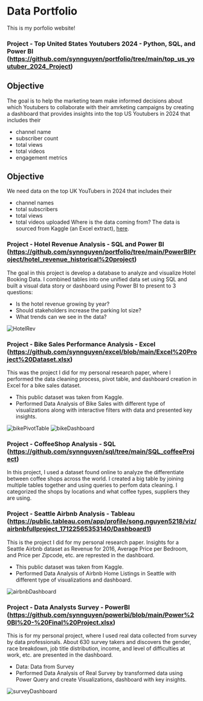 # Data Portfolio

This is my porfolio website!
### Project - Top United States Youtubers 2024 - Python, SQL, and Power BI (https://github.com/synnguyen/portfolio/tree/main/top_us_youtuber_2024_Project)
## Objective
The goal is to help the marketing team make informed decisions about which Youtubers to collaborate with their amrketing campaigns by creating a dashboard that provides insights into the top US Youtubers in 2024 that includes their
* channel name
* subscriber count
* total views
* total videos
* engagement metrics
## Objective
We need data on the top UK YouTubers in 2024 that includes their
* channel names
* total subscribers
* total views
* total videos uploaded
Where is the data coming from? The data is sourced from Kaggle (an Excel extract), [here](https://www.kaggle.com/datasets/bhavyadhingra00020/top-100-social-media-influencers-2024-countrywise?resource=download).

### Project - Hotel Revenue Analysis - SQL and Power BI (https://github.com/synnguyen/portfolio/tree/main/PowerBIProject/hotel_revenue_historical%20project)

The goal in this project is develop a database to analyze and visualize Hotel Booking Data. I combined tables into one unified data set using SQL and built a visual data story or dashboard using Power BI to present to 3 questions:

* Is the hotel revenue growing by year?
* Should stakeholders increase the parking lot size?
* What trends can we see in the data?

![HotelRev](https://github.com/user-attachments/assets/15bf292f-2a13-42ca-a174-26ee2aeef7c4)

### Project - Bike Sales Performance Analysis - Excel (https://github.com/synnguyen/excel/blob/main/Excel%20Project%20Dataset.xlsx)

This was the project I did for my personal research paper, where I performed the data cleaning process, pivot table, and dashboard creation in Excel for a bike sales dataset.

* This public dataset was taken from Kaggle.
* Performed Data Analysis of Bike Sales with different type of visualizations along with interactive filters with data and presented key insights.

![bikePivotTable](https://github.com/synnguyen/portfolio/assets/168029185/de86d049-6b13-4c82-96c2-7d2952a02e31)
![bikeDashboard](https://github.com/synnguyen/portfolio/assets/168029185/c6b50375-fa2a-4e9a-a85f-6fd0f7f79f2d)


### Project - CoffeeShop Analysis - SQL (https://github.com/synnguyen/sql/tree/main/SQL_coffeeProject)

In this project, I used a dataset found online to analyze the differentiate between coffee shops across the world. I created a big table by joining multiple tables together and using queries to perfom data cleaning. I categorized the shops by locations and what coffee types, suppliers they are using.  


### Project - Seattle Airbnb Analysis - Tableau (https://public.tableau.com/app/profile/song.nguyen5218/viz/airbnbfullproject_17122565353140/Dashboard1)

This is the project I did for my personal research paper. Insights for a Seattle Airbnb dataset as Revenue for 2016, Average Price per Bedroom, and Price per Zipcode, etc. are represted in the dashboard.

* This public dataset was taken from Kaggle.
* Performed Data Analysis of Airbnb Home Listings in Seattle with different type of visualizations and dashboard.

![airbnbDashboard](https://github.com/synnguyen/portfolio/assets/168029185/fece8638-a6ba-4667-94cf-e958253a0f3b)


### Project - Data Analysts Survey - PowerBI (https://github.com/synnguyen/powerbi/blob/main/Power%20BI%20-%20Final%20Project.xlsx)

This is for my personal project, where I used real data collected from survey by data professionals. About 630 survey takers and discovers the gender, race breakdown, job title distribution, income, and level of difficulties at work, etc. are presented in the dashboard.

* Data: Data from Survey
* Performed Data Analysis of Real Survey by transformed data using Power Query and create Visualizations, dashboard with key insights.

![surveyDashboard](https://github.com/synnguyen/portfolio/assets/168029185/ec0fabbf-6090-4509-bc7e-6f1765a4091a)


